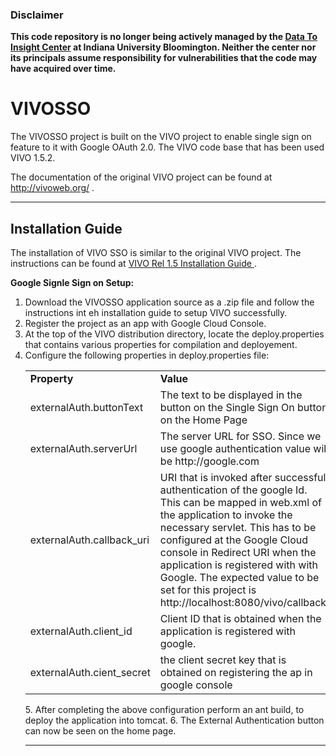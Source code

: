 ### Disclaimer 
<b>This code repository is no longer being actively managed by the <a target="_blank" rel="noopener noreferrer" href="https://pti.iu.edu/centers/d2i/">Data To Insight Center</a> at Indiana University Bloomington. Neither the center nor its principals assume responsibility for vulnerabilities that the code may have acquired over time.</b>

VIVOSSO
===========
The VIVOSSO project is built on the VIVO project to enable single sign on feature to it with Google OAuth 2.0.
The VIVO code base that has been used VIVO 1.5.2. 

The documentation of the original VIVO project can be found at http://vivoweb.org/ .

_____________________________
Installation Guide
-----------------------
The installation of VIVO SSO is similar to the original VIVO project. The instructions can be found at
<a href="http://sourceforge.net/projects/vivo/files/Project%20Documentation/VIVO_Release_V1.5_Installation_Guide.pdf/download"> VIVO Rel 1.5 Installation Guide </a>.

<b> Google Signle Sign on Setup: </b>

1. Download the VIVOSSO application source as a .zip file and follow the instructions int eh installation guide to setup VIVO successfully.
2. Register the project as an app with Google Cloud Console.
3. At the top of the VIVO distribution directory, locate the deploy.properties that  contains various properties for compilation and deployement.
4. Configure the following properties in deploy.properties file:
    <table>
      <tr><td><b>Property </b></td>  <td><b>Value </b></td></tr>
      <tr><td>externalAuth.buttonText </td><td> The text to be displayed in the button on the Single Sign On button on the Home Page</td> </tr>
      <tr><td>externalAuth.serverUrl </td><td> The server URL for SSO. Since we use google authentication value will be http://google.com</td> </tr>
      <tr><td>externalAuth.callback_uri </td><td> URI that is invoked after successfull authentication of the google Id. This can be mapped in web.xml of the application to invoke the necessary servlet. This has to be configured at the Google Cloud console in Redirect URI when the application is registered with with Google. The expected value to be set for this project is http://localhost:8080/vivo/callback. </td> </tr>
      <tr><td>externalAuth.client_id </td><td> Client ID that is obtained when the application is registered with google. </td> </tr>
      <tr><td>externalAuth.cient_secret </td><td> the client secret key that is obtained on registering the ap in google console</td> </tr>
  </table>
5. After completing the above configuration perform an ant build, to deploy the application into tomcat.
6. The External Authentication button can now be seen on the home page. 


---------------------
